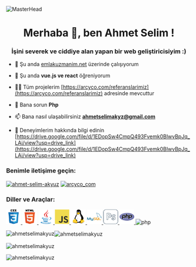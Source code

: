 ![MasterHead](https://media.licdn.com/dms/image/v2/D4D16AQFSWQXW80FAPw/profile-displaybackgroundimage-shrink_350_1400/profile-displaybackgroundimage-shrink_350_1400/0/1733517871309?e=1738800000&v=beta&t=knqEJeE_W7vj9BuOMxCmAX7cD_wCXMBCdYzGPuc199I)

<h1 align="center">Merhaba 👋, ben Ahmet Selim !</h1>
<h3 align="center">İşini severek ve ciddiye alan yapan bir web geliştiricisiyim :)</h3>


- 🔭 Şu anda [emlakuzmanim.net](https://www.emlakuzmanim.net) üzerinde çalışıyorum

- 🌱 Şu anda **vue.js ve react** öğreniyorum

- 👨‍💻 Tüm projelerim [https://arcyco.com/referanslarimiz](https://arcyco.com/referanslarimiz) adresinde mevcuttur

- 💬 Bana sorun **Php**

- 📫 Bana nasıl ulaşabilirsiniz **ahmetselimakyz@gmail.com**

- 📄 Deneyimlerim hakkında bilgi edinin [https://drive.google.com/file/d/1EDopSw4CmpQ493Fvemk0BlwvBpJq_LAi/view?usp=drive_link](https://drive.google.com/file/d/1EDopSw4CmpQ493Fvemk0BlwvBpJq_LAi/view?usp=drive_link)

<h3 align="left">Benimle iletişime geçin:</h3>
<p align="left">
<a href="https://linkedin.com/in/ahmet-selim-akyuz" target="blank"><img align="center" src="https://raw.githubusercontent.com/rahuldkjain/github-profile-readme-generator/master/src/images/icons/Social/linked-in-alt.svg" alt="ahmet-selim-akyuz" height="30" width="40" /></a>
<a href="https://instagram.com/arcyco_com" target="blank"><img align="center" src="https://raw.githubusercontent.com/rahuldkjain/github-profile-readme-generator/master/src/images/icons/Social/instagram.svg" alt="arcyco_com" height="30" width="40" /></a>
</p>

<h3 align="left">Diller ve Araçlar:</h3>
<p align="left"> <a href="https://www.w3schools.com/css/" target="_blank" rel="noreferrer"> <img src="https://raw.githubusercontent.com/devicons/devicon/master/icons/css3/css3-original-wordmark.svg" alt="css3" width="40" height="40"/> </a> <a href="https://www.w3.org/html/" target="_blank" rel="noreferrer"> <img src="https://raw.githubusercontent.com/devicons/devicon/master/icons/html5/html5-original-wordmark.svg" alt="html5" width="40" height="40"/> </a> <a href="https://www.java.com" target="_blank" rel="noreferrer"> <img src="https://raw.githubusercontent.com/devicons/devicon/master/icons/java/java-original.svg" alt="java" width="40" height="40"/> </a> <a href="https://developer.mozilla.org/en-US/docs/Web/JavaScript" target="_blank" rel="noreferrer"> <img src="https://raw.githubusercontent.com/devicons/devicon/master/icons/javascript/javascript-original.svg" alt="javascript" width="40" height="40"/> </a> <a href="https://www.linux.org/" target="_blank" rel="noreferrer"> <img src="https://raw.githubusercontent.com/devicons/devicon/master/icons/linux/linux-original.svg" alt="linux" width="40" height="40"/> </a> <a href="https://www.mysql.com/" target="_blank" rel="noreferrer"> <img src="https://raw.githubusercontent.com/devicons/devicon/master/icons/mysql/mysql-original-wordmark.svg" alt="mysql" width="40" height="40"/> </a> <a href="https://www.photoshop.com/tr" target="_blank" rel="noreferrer"> <img src="https://raw.githubusercontent.com/devicons/devicon/master/icons/photoshop/photoshop-line.svg" alt="photoshop" width="40" height="40"/> </a> <a href="https://www.php.net" target="_blank" rel="noreferrer"> <img src="https://raw.githubusercontent.com/devicons/devicon/master/icons/php/php-original.svg" alt="php" width="40" height="40"/> </a> <img src="https://upload.wikimedia.org/wikipedia/commons/thumb/3/3f/Git_icon.svg/2048px-Git_icon.svg.png" alt="php" width="40" height="40"/> </a> </p>

<p><img align="left" src="https://github-readme-stats.vercel.app/api/top-langs?username=ahmetselimakyuz&show_icons=true&locale=tr&layout=compact" alt="ahmetselimakyuz" /></p>

<p> <img align="center" src="https://github-readme-stats.vercel.app/api?username=ahmetselimakyuz&show_icons=true&locale=tr" alt="ahmetselimakyuz" /></p>

<p><img align="center" src="https://github-readme-streak-stats.herokuapp.com/?user=ahmetselimakyuz&" alt="ahmetselimakyuz" /></p>

<p align="left"> <img src="https://komarev.com/ghpvc/?username=ahmetselimakyuz&label=Profile%20views&color=0e75b6&style=flat" alt="ahmetselimakyuz" /> </p>
